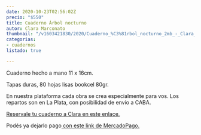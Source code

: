 ```yaml
---
date: 2020-10-23T02:56:02Z
precio: "$550"
title: Cuaderno Árbol nocturno
autor: Clara Marconato
thumbnail: "/v1603421830/2020/Cuaderno_%C3%81rbol_nocturno_2mb_-_Clara_Marconato_nl67gk.jpg"
categorias:
- cuadernos
listado: true

---
```

Cuaderno hecho a mano 11 x 16cm. 

Tapas duras, 80 hojas lisas bookcel 80gr. 

En nuestra plataforma cada obra se crea especialmente para vos. Los repartos son en La Plata, con posibilidad de envío a CABA.

[Reservale tu cuaderno a Clara en este enlace.](https://docs.google.com/forms/d/1oVFJmYawrgo4DT1HK_Jp2Y344FOxC8FssvAa-raNFpI/edit)

Podés ya dejarlo pago[ con este link de MercadoPago.](https://mpago.la/2zaLD7V)